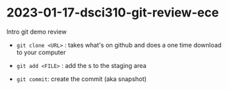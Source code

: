 # 2023-01-17-dsci310-git-review-ece
Intro git demo review

- `git clone <URL>` : takes what's on github and does a one time download to your computer

- `git add <FILE>` : add the <FILE>s to the staging area
- `git commit`: create the commit (aka snapshot)
